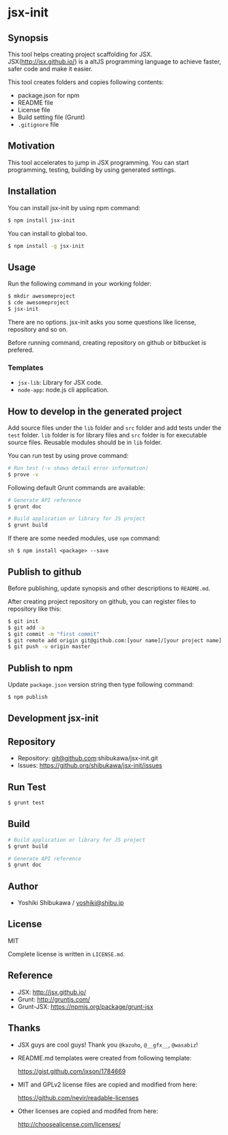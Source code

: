 jsx-init
================

Synopsis
---------------

This tool helps creating project scaffolding for JSX.
JSX(http://jsx.github.io/) is a altJS programming language to achieve faster, safer code and make it easier.

This tool creates folders and copies following contents:

* package.json for npm
* README file
* License file
* Build setting file (Grunt)
* `.gitignore` file

Motivation
---------------

This tool accelerates to jump in JSX programming. You can start programming, testing, building
by using generated settings.

Installation
---------------

You can install jsx-init by using npm command:

```sh
$ npm install jsx-init
```

You can install to global too.

```sh
$ npm install -g jsx-init
```

Usage
---------------

Run the following command in your working folder:

```sh
$ mkdir awesomeproject
$ cde awesomeproject
$ jsx-init
```

There are no options. jsx-init asks you some questions like license, repository and so on.

Before running command, creating repository on github or bitbucket is prefered.

### Templates

* `jsx-lib`: Library for JSX code.
* `node-app`: node.js cli application.

How to develop in the generated project
--------------------------------------------

Add source files under the `lib` folder and `src` folder and add tests under the `test` folder.
`lib` folder is for library files and `src` folder is for executable source files.
Reusable modules should be in `lib` folder.

You can run test by using prove command:

```sh
# Run test (-v shows detail error information)
$ prove -v
```

Following default Grunt commands are available:

```sh
# Generate API reference
$ grunt doc

# Build application or library for JS project
$ grunt build
```

If there are some needed modules, use `npm` command:

``sh
$ npm install <package> --save
``

Publish to github
--------------------

Before publishing, update synopsis and other descriptions to `README.md`.

After creating project repository on github, you can register files to repository like this:

```sh
$ git init
$ git add -a
$ git commit -m "first commit"
$ git remote add origin git@github.com:[your name]/[your project name].git
$ git push -u origin master
```

Publish to npm
------------------

Update `package.json` version string then type following command:

```sh
$ npm publish
```

Development jsx-init
-----------------------

## Repository

* Repository: git@github.com:shibukawa/jsx-init.git
* Issues: https://github.org/shibukawa/jsx-init/issues

## Run Test

```sh
$ grunt test
```

## Build

```sh
# Build application or library for JS project
$ grunt build

# Generate API reference
$ grunt doc

```

Author
---------

* Yoshiki Shibukawa / yoshiki@shibu.jp

License
------------

MIT

Complete license is written in `LICENSE.md`.

Reference
--------------

* JSX: http://jsx.github.io/
* Grunt: http://gruntjs.com/
* Grunt-JSX: https://npmjs.org/package/grunt-jsx

Thanks
------------

*   JSX guys are cool guys! Thank you `@kazuho`, `@__gfx__`, `@wasabiz`!

*   README.md templates were created from following template:

    https://gist.github.com/jxson/1784669

*   MIT and GPLv2 license files are copied and modified from here:

    https://github.com/nevir/readable-licenses

*   Other licenses are copied and modifed from here:

    http://choosealicense.com/licenses/
